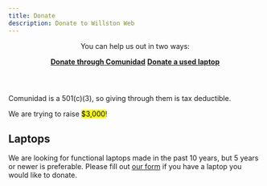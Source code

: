 ```yaml
---
title: Donate
description: Donate to Willston Web
---
```

  <header>
    <p>You can help us out in two ways:</p>
    <p>
      <a href="https://secure.squarespace.com/checkout/donate?donatePageId=62545ae65f741415ccb30a06&ss_cvr=c9f1ff42-4c32-47a0-82a7-f943d0465c79%7C1649695405308%7C1649706858547%7C1649711851970%7C4&ss_cvt=1649711851970&websiteId=606e111c9bb1905684a7f967" target="_blank"><b>Donate through Comunidad</b></a>
      <a href="https://forms.gle/cR3RKn4DFWZrqDfNA" target="_blank"><b>Donate a used laptop</b></a>
    </p>
  </header>
  <p>Comunidad is a 501(c)(3), so giving through them is tax deductible.</p>
  <p>We are trying to raise <mark>$3,000</mark>!</p>

## Laptops

We are looking for functional laptops made in the past 10 years, but 5 years or
newer is preferable. Please fill out [our form] if you have a laptop you would
like to donate.

[our form]: https://forms.gle/cR3RKn4DFWZrqDfNA

